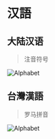 # 汉語

## 大陆汉语

> 注音符号

![Alphabet](/img/ztmandarin/alphabet.jpg)

## 台灣漢語

> 罗马拼音

![Alphabet](/img/ztmandarin/pinyin.jpg)

